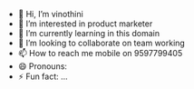 - 👋 Hi, I’m vinothini 
- 👀 I’m interested in product marketer
- 🌱 I’m currently learning in this domain
- 💞️ I’m looking to collaborate on team working 
- 📫 How to reach me mobile on 9597799405
- 😄 Pronouns: 
- ⚡ Fun fact: ...

<!---
pandi1991/pandi1991 is a ✨ special ✨ repository because its `README.md` (this file) appears on your GitHub profile.
You can click the Preview link to take a look at your changes.
--->
